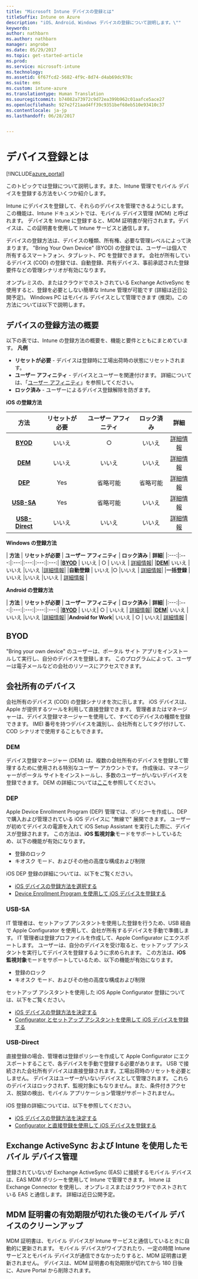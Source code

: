 ```yaml
---
title: "Microsoft Intune デバイスの登録とは"
titleSuffix: Intune on Azure
description: "iOS、Android、Windows デバイスの登録について説明します。\""
keywords: 
author: nathbarn
ms.author: nathbarn
manager: angrobe
ms.date: 05/29/2017
ms.topic: get-started-article
ms.prod: 
ms.service: microsoft-intune
ms.technology: 
ms.assetid: 6f67fcd2-5682-4f9c-8d74-d4ab69dc978c
ms.suite: ems
ms.custom: intune-azure
ms.translationtype: Human Translation
ms.sourcegitcommit: b74082a73972c9d72ea399b962c01aafce5ace27
ms.openlocfilehash: 927e2f21aad4ff39c9351bef68eb510e93410c37
ms.contentlocale: ja-jp
ms.lasthandoff: 06/28/2017


---
```


# <a name="what-is-device-enrollment"></a>デバイス登録とは
[!INCLUDE[azure_portal](./includes/azure_portal.md)]

このトピックでは登録について説明します。また、Intune 管理でモバイル デバイスを登録する方法をいくつか紹介します。

Intune にデバイスを登録して、それらのデバイスを管理できるようにします。 この機能は、Intune ドキュメントでは、モバイル デバイス管理 (MDM) と呼ばれます。 デバイスを Intune に登録すると、MDM 証明書が発行されます。デバイスは、この証明書を使用して Intune サービスと通信します。

デバイスの登録方法は、デバイスの種類、所有権、必要な管理レベルによって決まります。 "Bring Your Own Device" (BYOD) の登録では、ユーザーは個人で所有するスマートフォン、タブレット、PC を登録できます。 会社が所有しているデバイス (COD) の登録では、自動登録、共有デバイス、事前承認された登録要件などの管理シナリオが有効になります。

オンプレミスの、またはクラウドでホストされている Exchange ActiveSync を使用すると、登録を必要としない簡単な Intune 管理が可能です (詳細は近日公開予定)。 Windows PC はモバイル デバイスとして管理できます (推奨)。この方法については以下で説明します。


## <a name="overview-of-device-enrollment-methods"></a>デバイスの登録方法の概要

以下の表では、Intune の登録方法の概要を、機能と要件とともにまとめています。
**凡例**

- **リセットが必要** - デバイスは登録時に工場出荷時の状態にリセットされます。
- **ユーザー アフィニティ** - デバイスとユーザーを関連付けます。 詳細については、「[ユーザー アフィニティ](device-enrollment-program-enroll-ios.md)」を参照してください。
- **ロック済み** - ユーザーによるデバイス登録解除を防ぎます。

**iOS の登録方法**

| **方法** |  **リセットが必要** |    **ユーザー アフィニティ**   |   **ロック済み** | **詳細** |
|:---:|:---:|:---:|:---:|:---:|
|**[BYOD](#byod)** | いいえ|    ○ |   いいえ | [詳細情報](./apple-mdm-push-certificate-get.md)|
|**[DEM](#dem)**|   いいえ |いいえ |いいえ  | [詳細情報](./device-enrollment-program-enroll-ios.md)|
|**[DEP](#dep)**|   Yes |   省略可能 |  省略可能|[詳細情報](./device-enrollment-program-enroll-ios.md)|
|**[USB-SA](#usb-sa)**| Yes |   省略可能 |  いいえ| [詳細情報](./apple-configurator-setup-assistant-enroll-ios.md)|
|**[USB-Direct](#usb-direct)**| いいえ |    いいえ  | いいえ|[詳細情報](./apple-configurator-direct-enroll-ios.md)|

**Windows の登録方法**

| **方法** |  **リセットが必要** |    **ユーザー アフィニティ**   |   **ロック済み** | **詳細**|
|:---:|:---:|:---:|:---:|:---:|:---:|
|**[BYOD](#byod)** | いいえ |   ○ |   いいえ | [詳細情報](windows-enroll.md)|
|**[DEM](#dem)**|   いいえ |いいえ |いいえ  |[詳細情報](device-enrollment-manager-enroll.md)|
|**自動登録** | いいえ |○ |いいえ | [詳細情報](./windows-enroll.md#enable-windows-10-automatic-enrollment)|
|**一括登録** |いいえ |いいえ |いいえ | [詳細情報](./windows-bulk-enroll.md) |

**Android の登録方法**

| **方法** |  **リセットが必要** |    **ユーザー アフィニティ**   |   **ロック済み** | **詳細**|
|:---:|:---:|:---:|:---:|:---:|:---:|
|**[BYOD](#byod)** | いいえ|    ○ |   いいえ | [詳細情報](./android-enroll.md)|
|**[DEM](#dem)**|   いいえ |いいえ |いいえ  |[詳細情報](./device-enrollment-program-enroll-ios.md)|
|**Android for Work**| いいえ | ○ | いいえ| [詳細情報](./android-enroll.md#enable-enrollment-of-android-for-work-devices) |


## <a name="byod"></a>BYOD
"Bring your own device" のユーザーは、ポータル サイト アプリをインストールして実行し、自分のデバイスを登録します。 このプログラムによって、ユーザーは電子メールなどの会社のリソースにアクセスできます。

## <a name="corporate-owned-devices"></a>会社所有のデバイス
会社所有のデバイス (COD) の登録シナリオを次に示します。 iOS デバイスは、Apple が提供するツールを利用して直接登録できます。 管理者またはマネージャーは、デバイス登録マネージャーを使用して、すべてのデバイスの種類を登録できます。 IMEI 番号を持つデバイスを識別し、会社所有としてタグ付けして、COD シナリオで使用することもできます。

### <a name="dem"></a>DEM
デバイス登録マネージャー (DEM) は、複数の会社所有のデバイスを登録して管理するために使用される特別なユーザー アカウントです。 作成後は、マネージャーがポータル サイトをインストールし、多数のユーザーがいないデバイスを登録できます。 DEM の詳細については[ここ](./device-enrollment-manager-enroll.md)を参照してください。

### <a name="dep"></a>DEP
Apple Device Enrollment Program (DEP) 管理では、ポリシーを作成し、DEP で購入および管理されている iOS デバイスに "無線で" 展開できます。 ユーザーが初めてデバイスの電源を入れて iOS Setup Assistant を実行した際に、デバイスが登録されます。 この方法は、**iOS 監視対象**モードをサポートしているため、以下の機能が有効になります。

  - 登録のロック
  - キオスク モード、およびその他の高度な構成および制限

iOS DEP 登録の詳細については、以下をご覧ください。

- [iOS デバイスの登録方法を選択する](enrollment-method-choose-ios.md)
- [Device Enrollment Program を使用して iOS デバイスを登録する](device-enrollment-program-enroll-ios.md)

### <a name="usb-sa"></a>USB-SA
IT 管理者は、セットアップ アシスタントを使用した登録を行うため、USB 経由で Apple Configurator を使用して、会社が所有するデバイスを手動で準備します。 IT 管理者は登録プロファイルを作成して、Apple Configurator にエクスポートします。 ユーザーは、自分のデバイスを受け取ると、セットアップ アシスタントを実行してデバイスを登録するように求められます。 この方法は、**iOS 監視対象**モードをサポートしているため、以下の機能が有効になります。
  - 登録のロック
  - キオスク モード、およびその他の高度な構成および制限

セットアップ アシスタントを使用した iOS Apple Configurator 登録については、以下をご覧ください。

- [iOS デバイスの登録方法を決定する](enrollment-method-choose-ios.md)
- [Configurator とセットアップ アシスタントを使用して iOS デバイスを登録する](apple-configurator-setup-assistant-enroll-ios.md)

### <a name="usb-direct"></a>USB-Direct
直接登録の場合、管理者は登録ポリシーを作成して Apple Configurator にエクスポートすることで、各デバイスを手動で登録する必要があります。 USB で接続された会社所有デバイスは直接登録されます。工場出荷時のリセットを必要としません。 デバイスはユーザーがいないデバイスとして管理されます。 これらのデバイスはロックされず、監視対象にもなりません。また、条件付きアクセス、脱獄の検出、モバイル アプリケーション管理がサポートされません。

iOS 登録の詳細については、以下を参照してください。

- [iOS デバイスの登録方法を決定する](enrollment-method-choose-ios.md)
- [Configurator と直接登録を使用して iOS デバイスを登録する](apple-configurator-direct-enroll-ios.md)

## <a name="mobile-device-management-with-exchange-activesync-and-intune"></a>Exchange ActiveSync および Intune を使用したモバイル デバイス管理
登録されていないが Exchange ActiveSync (EAS) に接続するモバイル デバイスは、EAS MDM ポリシーを使用して Intune で管理できます。 Intune は Exchange Connector を使用し、オンプレミスまたはクラウドでホストされている EAS と通信します。 詳細は近日公開予定。

## <a name="mobile-device-cleanup-after-mdm-certificate-expiration"></a>MDM 証明書の有効期限が切れた後のモバイル デバイスのクリーンアップ

MDM 証明書は、モバイル デバイスが Intune サービスと通信しているときに自動的に更新されます。 モバイル デバイスがワイプされたり、一定の時間 Intune サービスとモバイル デバイスが通信できなかったりすると、MDM 証明書は更新されません。 デバイスは、MDM 証明書の有効期限が切れてから 180 日後に、Azure Portal から削除されます。

